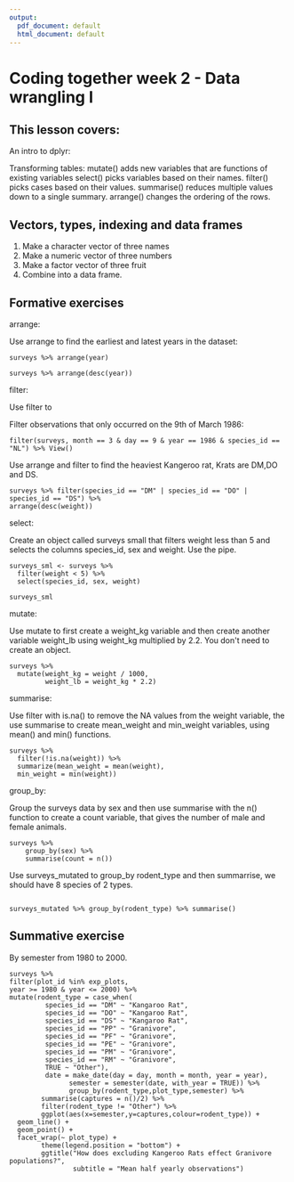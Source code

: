 ```yaml
---
output:
  pdf_document: default
  html_document: default
---
```

# Coding together week 2 - Data wrangling I

## This lesson covers:

An intro to dplyr:

Transforming tables:
mutate() adds new variables that are functions of existing variables
select() picks variables based on their names.
filter() picks cases based on their values.
summarise() reduces multiple values down to a single summary.
arrange() changes the ordering of the rows.

## Vectors, types, indexing and data frames

1. Make a character vector of three names
2. Make a numeric vector of three numbers
3. Make a factor vector of three fruit
4. Combine into a data frame.

## Formative exercises

arrange:

Use arrange to find the earliest and latest years in the dataset:

```{r}
surveys %>% arrange(year)

surveys %>% arrange(desc(year))
```

filter: 

Use filter to

Filter observations that only occurred on the 9th of March 1986:

```{r}
filter(surveys, month == 3 & day == 9 & year == 1986 & species_id == "NL") %>% View()
```

Use arrange and filter to find the heaviest 
Kangeroo rat, Krats are DM,DO and DS.

```{r}
surveys %>% filter(species_id == "DM" | species_id == "DO" | species_id == "DS") %>% 
arrange(desc(weight))
```

select:

Create an object called surveys small that filters weight less than 5 and
selects the columns species_id, sex and weight. Use the pipe.

```{r}
surveys_sml <- surveys %>%
  filter(weight < 5) %>%
  select(species_id, sex, weight)

surveys_sml
```

mutate:

Use mutate to first create a weight_kg variable and
then create another variable weight_lb using weight_kg multiplied by 2.2.
You don't need to create an object.

```{r}
surveys %>%
  mutate(weight_kg = weight / 1000,
         weight_lb = weight_kg * 2.2)
```
summarise:

Use filter with is.na() to remove the NA values from the weight variable,
the use summarise to create mean_weight and min_weight variables, using mean()
and min() functions.

```{r}
surveys %>%
  filter(!is.na(weight)) %>%
  summarize(mean_weight = mean(weight),
  min_weight = min(weight))
```


group_by:

Group the surveys data by sex and then use summarise with the n() function
to create a count variable, that gives the number of male and female animals.

```{r}
surveys %>%
    group_by(sex) %>%
    summarise(count = n())
```

Use surveys_mutated to group_by rodent_type and then summarrise,
we should have 8 species of 2 types.

```{r} 

surveys_mutated %>% group_by(rodent_type) %>% summarise()
```


## Summative exercise

By semester from 1980 to 2000.

```{r}
surveys %>% 
filter(plot_id %in% exp_plots, 
year >= 1980 & year <= 2000) %>% 
mutate(rodent_type = case_when(
         species_id == "DM" ~ "Kangaroo Rat",
         species_id == "DO" ~ "Kangaroo Rat",
         species_id == "DS" ~ "Kangaroo Rat",
         species_id == "PP" ~ "Granivore",
         species_id == "PF" ~ "Granivore",
         species_id == "PE" ~ "Granivore",
         species_id == "PM" ~ "Granivore",
         species_id == "RM" ~ "Granivore",
         TRUE ~ "Other"),
         date = make_date(day = day, month = month, year = year), 
               semester = semester(date, with_year = TRUE)) %>% 
               group_by(rodent_type,plot_type,semester) %>% 
        summarise(captures = n()/2) %>% 
        filter(rodent_type != "Other") %>% 
        ggplot(aes(x=semester,y=captures,colour=rodent_type)) +
  geom_line() +
  geom_point() +
  facet_wrap(~ plot_type) +
        theme(legend.position = "bottom") +
        ggtitle("How does excluding Kangeroo Rats effect Granivore populations?", 
                subtitle = "Mean half yearly observations")
```

